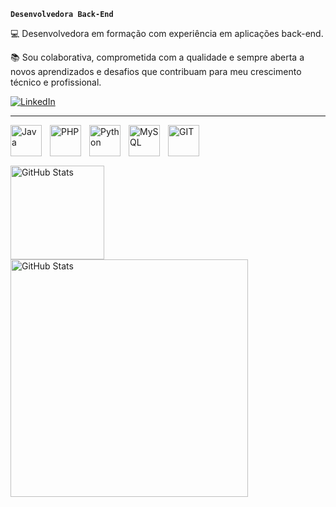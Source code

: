**`Desenvolvedora Back-End`**

💻 Desenvolvedora em formação com experiência em aplicações back-end.

📚 Sou colaborativa, comprometida com a qualidade e sempre aberta a novos aprendizados e desafios que contribuam para meu crescimento técnico e profissional.

[![LinkedIn](https://img.shields.io/badge/LinkedIn-%230077B5.svg?logo=linkedin&logoColor=white)](https://www.linkedin.com/in/sofia-vit%C3%B3ria-4125a2344/) 

---

<p>
  <a href="https://skillicons.dev">
    <img 
        align="left" 
        alt="Java" 
        title="Java"
        width="50px" 
        style="padding-right: 10px;" 
        src="https://skillicons.dev/icons?i=java" 
        />
  </a>
</p>

<p>
  <a href="https://skillicons.dev">
    <img 
        align="left" 
        alt="PHP" 
        title="PHP"
        width="50px" 
        style="padding-right: 10px;" 
        src="https://skillicons.dev/icons?i=php" 
        />
  </a>
</p>

<p>
  <a href="https://skillicons.dev">
    <img 
        align="left" 
        alt="Python" 
        title="Python"
        width="50px" 
        style="padding-right: 10px;" 
        src="https://skillicons.dev/icons?i=python" 
        />
  </a>
</p>

<p>
  <a href="https://skillicons.dev">
    <img 
        align="left" 
        alt="MySQL" 
        title="MySQL"
        width="50px" 
        style="padding-right: 10px;" 
        src="https://skillicons.dev/icons?i=mysql" 
        />
  </a>
</p>

<p>
  <a href="https://skillicons.dev">
    <img 
        align="left" 
        alt="GIT" 
        title="Git"
        width="50px" 
        style="padding-right: 10px;" 
        src="https://skillicons.dev/icons?i=git" 
        />
  </a>
</p>

<br/>
<br/>
<br/>

<img 
    align="left" 
    alt="GitHub Stats" 
    height="150px" 
    src="https://github-readme-stats.vercel.app/api/top-langs/?username=sofiavitoriaa&hide_border=true&theme=dark&include_all_commits=true&count_private=true&layout=compact&custom_title=Tecnologias&langs_count=9" 
  />
<img
    align="left" 
    alt="GitHub Stats" 
    width="380px" 
    src="https://github-readme-stats.vercel.app/api?username=sofiavitoriaa&theme=dark&hide_border=true&include_all_commits=true&count_private=true" 
/>







  
